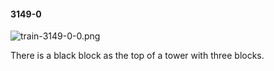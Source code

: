 #### 3149-0
![train-3149-0-0.png](https://github.com/lil-lab/nlvr/raw/master/nlvr/train/images/53/train-3149-0-0.png "train-3149-0-0.png")

There is a black block as the top of a tower with three blocks.